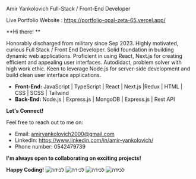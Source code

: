 Amir Yankolovich
Full-Stack /  Front-End Developer

 Live Portfolio Website : https://portfolio-opal-zeta-65.vercel.app/

**Hi there! **

Honorably discharged from military since Sep 2023. Highly motivated, curious Full Stack / Front End 
Developer. Solid foundation in building dynamic web applications. Proficient in using React, Next.js for 
creating efficient and appealing user interfaces. Autodidact, problem solver with high work ethic. Keen to 
leverage Node.js for server-side development and build clean user interface applications.

* **Front-End:** JavaScript | TypeScript | React | Next.js |Redux | HTML | CSS | SCSS | Tailwind 
* **Back-End:** Node.js | Express.js | MongoDB | Express.js | Rest API 




**Let's Connect!**

Feel free to reach out to me on:

* Email: amiryankolovich2000@gmail.com
* LinkedIn: https://www.linkedin.com/in/amir-yankolovich/
* Phone number: 0542479739

**I'm always open to collaborating on exciting projects!**

**Happy Coding!**
![‏‏לכידה](https://github.com/Amir2210/Portfolio/assets/107459404/906bd107-7712-4d82-9c4e-f41ac1f1c89d)
![‏‏לכידה](https://github.com/Amir2210/Portfolio/assets/107459404/04cfed0b-e459-46d8-9a55-488ae2384bf7)
![‏‏לכידה](https://github.com/Amir2210/Portfolio/assets/107459404/1892e7ca-4244-4e78-8411-787a00e750d0)
![‏‏לכידה](https://github.com/Amir2210/Portfolio/assets/107459404/79f59d66-86f1-4fec-b273-6438b28de198)



